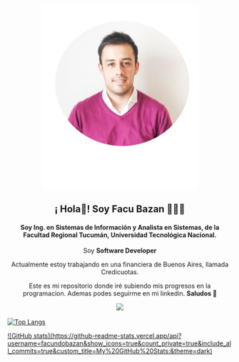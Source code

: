 
<p align="center" width="300">
   <img align="center" width="350" src="https://github.com/FacuBzn/About/blob/main/FacundoBzn.png"/>
   <h2 align="center">¡ Hola👋! Soy Facu Bazan 👨🏻‍💻</h2>
   <h4 align="center">Soy Ing. en Sistemas de Información y Analista en Sistemas, de la Facultad Regional Tucumán, Universidad Tecnológica Nacional.</h4>
   <p align="center">Soy <strong>Software Developer </strong><br />
</p>

<p align="center">Actualmente estoy trabajando en una financiera de Buenos Aires, llamada Credicuotas.</p>
<p align="center">Este es mi repositorio donde iré subiendo mis progresos en la programacion. Ademas podes seguirme en mi linkedin. <strong>Saludos 👋 </strong>
</p>



 <div align="center"> 
  <a href="https://www.linkedin.com/in/juanfacundobazanalvarez/" target="_blank"><img src="https://img.shields.io/badge/-LinkedIn-    %230077B5?style=for-the-badge&logo=linkedin&logoColor=white" target="_blank"></a>
</div>


   [![Top Langs](https://github-readme-stats.vercel.app/api/top-langs/?username=facundobazan&layout=compact&theme=dark)](https://github.com/FacuBzn)   



   [![GitHub stats](https://github-readme-stats.vercel.app/api?      username=facundobazan&show_icons=true&count_private=true&include_all_commits=true&custom_title=My%20GitHub%20Stats:&theme=dark)](https://github.com/FacuBzn)





